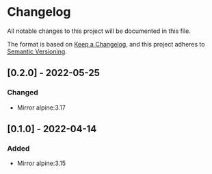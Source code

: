 # Changelog

All notable changes to this project will be documented in this file.

The format is based on [Keep a Changelog](https://keepachangelog.com/en/1.0.0/),
and this project adheres to [Semantic Versioning](https://semver.org/spec/v2.0.0.html).

## [0.2.0] - 2022-05-25

### Changed

- Mirror alpine:3.17

## [0.1.0] - 2022-04-14

### Added

- Mirror alpine:3.15
